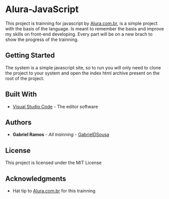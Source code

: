 # Alura-JavaScript

This project is trainning for javascript by [Alura.com.br](https://alura.com.br), is a simple project with the basis of the language. Is meant to remember the basis and improve my skills on front-end developing. Every part will be on a new brach to show the progress of the trainning.

## Getting Started

The system is a simple javascript site, so to run you will only need to clone the project to your system and open the index html archive present on the root of the project.

## Built With

* [Visual Studio Code](http://www.dropwizard.io/1.0.2/docs/) - The editor software

## Authors

* **Gabriel Ramos** - *All trainning* - [GabrielDSousa](https://github.com/GabrielDSousa)

## License

This project is licensed under the MIT License

## Acknowledgments

* Hat tip to [Alura.com.br](https://alura.com.br) for this trainning

